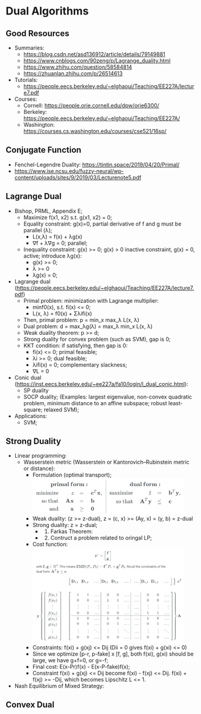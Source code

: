 # Dual Algorithms

## Good Resources
- Summaries:
	- https://blog.csdn.net/asd136912/article/details/79149881
	- https://www.cnblogs.com/90zeng/p/Lagrange_duality.html
	- https://www.zhihu.com/question/58584814
	- https://zhuanlan.zhihu.com/p/26514613
- Tutorials:
	- https://people.eecs.berkeley.edu/~elghaoui/Teaching/EE227A/lecture7.pdf
- Courses:
	- Cornell: https://people.orie.cornell.edu/dpw/orie6300/
	- Berkeley: https://people.eecs.berkeley.edu/~elghaoui/Teaching/EE227A/
	- Washington: https://courses.cs.washington.edu/courses/cse521/16sp/

## Conjugate Function
- Fenchel-Legendre Duality: https://tintin.space/2019/04/20/Primal/
- https://www.ise.ncsu.edu/fuzzy-neural/wp-content/uploads/sites/9/2019/03/Lecturenote5.pdf

## Lagrange Dual
- Bishop, PRML, Appendix E;
	- Maximize f(x1, x2) s.t. g(x1, x2) = 0;
	- Equality constraint: g(x)=0, partial derivative of f and g must be parallel (λ);
		- L(x,λ) = f(x) + λg(x)
		- ∇f + λ∇g = 0; parallel;
	- Inequality constraint: g(x) >= 0; g(x) > 0 inactive constraint, g(x) = 0, active; introduce λg(x):
		- g(x) >= 0;
		- λ >= 0 
		- λg(x) = 0;
- Lagrange dual (https://people.eecs.berkeley.edu/~elghaoui/Teaching/EE227A/lecture7.pdf)
	- Primal problem: minimization with Lagrange multiplier:
		- minf0(x), s.t. fi(x) <= 0;
		- L(x, λ) = f0(x) + Σλifi(x)
	- Then, primal problem: p = min_x max_λ L(x, λ)
	- Dual problem: d = max_λg(λ) = max_λ min_x L(x, λ)
	- Weak duality theorem: p >= d;
	- Strong duality for convex problem (such as SVM), gap is 0;
	- KKT condition: if satisfying, then gap is 0:
		- fi(x) <= 0; primal feasible;
		- λi >= 0; dual feasible;
		- λifi(x) = 0; complementary slackness;
		- ∇L = 0
- Conic dual (https://inst.eecs.berkeley.edu/~ee227a/fa10/login/l_dual_conic.html):
	- SP duality
	- SOCP duality; (Examples: largest eigenvalue, non-convex quadratic problem, minimum distance to an affine subspace; robust least-square; relaxed SVM);
- Applications:
	- SVM;

## Strong Duality
- Linear programming:
	- Wasserstein metric (Wasserstein or Kantorovich–Rubinstein metric or distance):
		- Formulation (optimal transport);\
			<img src = '/Optimization/images/dual/wgan-dual.png' width='400'>
		- Weak duality: (z >= z-dual), z = (c, x) >= (Ay, x) = (y, b) = z-dual
		- Strong duality: z = z-dual;
			- 1. Farkas Theorem:
			- 2. Contruct a problem related to oringal LP;
		- Cost function:\
			<img src = '/Optimization/images/dual/wgan-dual-2.png' width='400'>
		- Constraints: f(xi) + g(xj) <= Dij (Dii = 0 gives f(xi) + g(xi) <= 0)
		- Since we optimize [p-r, p-fake] x [f, g], both f(xi), g(xi) should be large, we have g+f=0, or g=-f;
		- Final cost: E(x-Pr)f(x) - E(x-P-fake)f(x);
		- Constraint f(xi) + g(xj) <= Dij become f(xi) - f(xj) <= Dij. f(xi) + f(xj) >= -Dij, which becomes Lipschitz L <= 1.
- Nash Equilibrium of Mixed Strategy:

## Convex Dual
